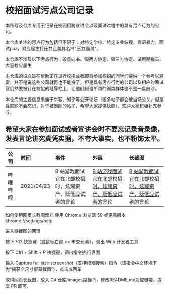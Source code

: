 

# 校招面试污点公司记录

本账号及仓库专用于记录在校园招聘宣讲会以及面试过程中的具有污点行为的公司。

本仓库关注的污点行为包括但不限于：对特定学校、特定专业歧视，言语暴力，面试pua，对应届生打压并且美其名曰"压力面试"。

本仓库不涉及以下污点行为：毁意向书、毁两方协定、毁三方协定、试用期裁员、大量裁应届生

本仓库的设立旨在帮助正在进行校招或者即将参加校招的同学们提供一个参考以避雷，并不是说这些公司就再也不能投了，但是具有污点行为的公司以及相应的面试官仍然要被钉在校招的耻辱柱上，让他们知道所谓的弱势群体也不是一盘散沙。

本仓库的主要信息来自于牛客、知乎等公开论坛（很多帖子都会被当场公关，但是互联网不会忘记，对于被删除的帖子，希望大家提供快照），欢迎大家积极补充参与。

## 希望大家在参加面试或者宣讲会时不要忘记录音录像，发表言论讲究真凭实据，不夸大事实，也不粉饰太平。



| 公司 | 时间 | 事件 | 外链 | 长截图 |
| :--- | :--- | :--- | :--- | :----- |
| 哔哩哔哩 | 2021/04/23 | B 站游戏面试官在北邮校招时，炫耀资产、贬低应试者的言论 | [B 站游戏面试官在北邮校招时，炫耀资产、贬低应试者的言论](https://www.zhihu.com/question/456232727) | [B 站游戏面试官在北邮校招时，炫耀资产、贬低应试者的言论](https://www.zhihu.com/question/456232727) |










如何使用网页长截图留档
使用 Chrome 浏览器 59 或更高版本chrome://settings/help

进入待截图的网页

按下 F12 快捷键（或鼠标右键 >> 审查元素），调出 Web 开发者工具

按下 Ctrl + Shift + P 快捷键，调出指令执行界面

输入 Capture full size screenshot（支持模糊搜索）指令（该指令中文环境下为“捕获全尺寸屏幕截图”），点击或回车

取得网页长截图，放入 Git 仓库/images路径下，修改README.md对应链接，提交 PR 即可。
